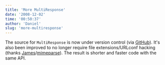 ```yaml
---
title: 'More MultiResponse'
date: '2008-12-02'
time: '00:50:37'
author: 'Daniel'
slug: 'more-multiresponse'
---
```


<p>The source for <code>MultiResponse</code> is now under version control (via <a href="http://github.com/toastdriven/multiresponse/">GitHub</a>). It's also been improved to no longer require file extensions/URLconf hacking (thanks <a href="http://www.b-list.org/weblog/2008/nov/29/multiresponse/">James</a>/<a href="http://code.google.com/p/mimeparse/">mimeparse</a>). The result is shorter and faster code with the same API.</p>